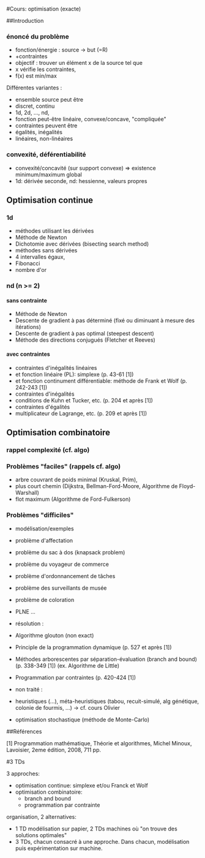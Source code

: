 #Cours: optimisation (exacte)

##Introduction

### énoncé du problème

- fonction/énergie : source -> but (=R)
- +contraintes
- objectif : trouver un élément x de la source tel que
 - x vérifie les contraintes,
 - f(x) est min/max

Différentes variantes : 
- ensemble source peut être
 - discret, continu
 - 1d, 2d, ..., nd,
- fonction peut-être linéaire, convexe/concave, "compliquée"
- contraintes peuvent être
 - égalités, inégalités
 - linéaires, non-linéaires

### convexité, déférentiabilité

- convexité/concavité (sur support convexe) => existence minimum/maximum global
- 1d: dérivée seconde, nd: hessienne, valeurs propres

## Optimisation continue

### 1d

- méthodes utilisant les dérivées
 - Méthode de Newton
 - Dichotomie avec dérivées (bisecting search method)
- méthodes sans dérivées
 - 4 intervalles égaux,
 - Fibonacci
 - nombre d'or

### nd (n >= 2)

#### sans contrainte

- Méthode de Newton
- Descente de gradient à pas déterminé (fixé ou diminuant à mesure des itérations)
- Descente de gradient à pas optimal (steepest descent)
- Méthode des directions conjugués (Fletcher et Reeves)

#### avec contraintes

- contraintes d'inégalités linéaires 
 - et fonction linéaire (PL): simplexe (p. 43-61 [1])
 - et fonction continument différentiable: méthode de Frank et Wolf (p. 242-243 [1])
- contraintes d'inégalités
 - conditions de Kuhn et Tucker, etc. (p. 204 et après [1])
- contraintes d'égalités
 - multiplicateur de Lagrange, etc. (p. 209 et après [1])

## Optimisation combinatoire

### rappel complexité (cf. algo)

### Problèmes "faciles" (rappels cf. algo)

- arbre couvrant de poids minimal (Kruskal, Prim), 
- plus court chemin (Dijkstra, Bellman-Ford-Moore, Algorithme de Floyd-Warshall)
- flot maximum (Algorithme de Ford-Fulkerson) 

### Problèmes "difficiles"

- modélisation/exemples
 - problème d'affectation
 - problème du sac à dos (knapsack problem)
 - problème du voyageur de commerce
 - problème d'ordonnancement de tâches
 - problème des surveillants de musée
 - problème de coloration
 - PLNE
 ...

- résolution : 
 - Algorithme glouton (non exact)
 - Principle de la programmation dynamique (p. 527 et après [1])
 - Méthodes arborescentes par séparation-évaluation (branch and bound) (p. 338-349 [1]) (ex. Algorithme de Little)
 - Programmation par contraintes (p. 420-424 [1])

- non traité : 
 - heuristiques (...), méta-heuristiques (tabou, recuit-simulé, alg génétique, colonie de fourmis, ...) -> cf. cours Olivier
 - optimisation stochastique (méthode de Monte-Carlo)

##Références

[1] Programmation mathématique, Théorie et algorithmes, Michel Minoux, Lavoisier, 2eme édition, 2008, 711 pp. 

#3 TDs

3 approches: 
- optimisation continue: simplexe et/ou Franck et Wolf
- optimisation combinatoire: 
   - branch and bound
   - programmation par contrainte

organisation, 2 alternatives: 
- 1 TD modélisation sur papier, 2 TDs machines où "on trouve des solutions optimales"
- 3 TDs, chacun consacré à une approche. Dans chacun, modélisation puis expérimentation sur machine. 

